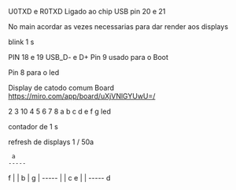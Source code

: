 U0TXD e R0TXD Ligado ao chip USB pin 20 e 21

No main acordar as vezes necessarias para dar render aos displays



blink
1 s

PIN 18 e 19 USB_D- e D+
Pin 9 usado para o Boot

Pin 8 para o led

Display de catodo comum
Board https://miro.com/app/board/uXjVNlGYUwU=/

2 3 10 4 5 6 7 8
a b c  d e f g led

contador de 1 s 

refresh de displays 1 / 50a


     a
    -----
  f |   | b
    | g |
    -----
    |   | c
  e |   |
    -----
     d
